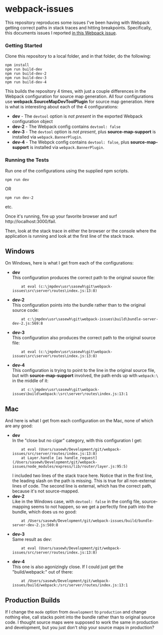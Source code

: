 # webpack-issues
This repository reproduces some issues I've been having with Webpack getting correct paths in stack traces and hitting breakpoints.
Specifically, this documents issues I reported [in this Webpack issue](https://github.com/webpack/webpack/issues/8764).
### Getting Started
Clone this repository to a local folder, and in that folder, do the following:
```
npm install
npm run build-dev
npm run build-dev-2
npm run build-dev-3
npm run build-dev-4
```
This builds the repository 4 times, with just a couple differences in the Webpack configuration for source map generation.
All four configurations use **webpack.SourceMapDevToolPlugin** for source map generation. Here is what is interesting about
each of the 4 configurations:

* **dev** - The `devtool` option is _not present_ in the exported Webpack configuration object
* **dev-2** - The Webpack config contains `devtool: false`
* **dev-3** - The `devtool` option is _not present_, plus **source-map-support** is installed via `webpack.BannerPlugin`.
* **dev-4** - The Webpck config contains `devtool: false`, plus **source-map-support** is installed via `webpack.BannerPlugin`.

### Running the Tests
Run one of the configurations using the supplied npm scripts.
```
npm run dev
```
OR
```
npm run dev-2
```
etc.

Once it's running, fire up your favorite browser and surf http://localhost:3000/fail.

Then, look at the stack trace in either the browser or the console where the application is running and look at the first line of the stack trace.

## Windows
On Windows, here is what I get from each of the configurations:
* **dev**  
  This configuration produces the correct path to the original source file:
  ```
      at eval (c:\jmpdev\usr\sasewh\git\webpack-issues\src\server\routes\index.js:13:8)
  ```
* **dev-2**  
  This configuration points into the bundle rather than to the original source code:
  ```
      at c:\jmpdev\usr\sasewh\git\webpack-issues\build\bundle-server-dev-2.js:569:8
  ```
* **dev-3**  
  This configuration also produces the correct path to the original source file:
  ```
      at eval (c:\jmpdev\usr\sasewh\git\webpack-issues\src\server\routes\index.js:13:8)
  ```
* **dev-4**  
  This configuration is trying to point to the line in the original source file, but with **source-map-support** involved, the path
  ends up with `webpack:\` in the middle of it:
  ```
      at c:\jmpdev\usr\sasewh\git\webpack-issues\build\webpack:\src\server\routes\index.js:13:1
  ```
  
## Mac
And here is what I get from each configuration on the Mac, none of which are any good:
* **dev**  
  In the "close but no cigar" category, with this configuration I get:
  ```
      at eval (Users/sasewh/Development/git/webpack-issues/src/server/routes/index.js:13:8)
      at Layer.handle [as handle_request] (/Users/sasewh/Development/git/webpack-issues/node_modules/express/lib/router/layer.js:95:5)
  ```
  I included two lines of the stack trace here.  Notice that in the first line, the leading slash on the path is missing.  This is true
  for all non-external lines of code.  The second line is external, which has the correct path, because it's not source-mapped.
* **dev-2**  
  Like in the Windows case, with `devtool: false` in the config file, source-mapping seems to not happen, so we get a perfectly fine path
  into the bundle, which does us no good:
  ```
      at /Users/sasewh/Development/git/webpack-issues/build/bundle-server-dev-2.js:569:8
  ```
* **dev-3**  
  Same result as dev:
  ```
      at eval (Users/sasewh/Development/git/webpack-issues/src/server/routes/index.js:13:8)
  ```
* **dev-4**  
  This one is also agonizingly close.  If I could just get the "build/webpack:" out of there:
  ```
      at /Users/sasewh/Development/git/webpack-issues/build/webpack:/src/server/routes/index.js:13:1
  ```
## Production Builds
If I change the `mode` option from `development` to `production` and change nothing else, call stacks point into the bundle rather than to original source code.  I thought source maps were supposed to work the same in production and development, but you just don't ship your source maps in production?  


  

